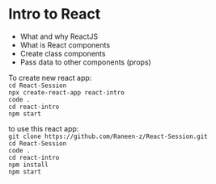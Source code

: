 # Intro to React

- What and why ReactJS 
- What is React components  
- Create class components
- Pass data to other components (props)


To create new react app:
<br>
`cd React-Session`
<br>
`npx create-react-app react-intro`
<br>
`code .`
<br>
`cd react-intro`
<br>
`npm start`
<br>

to use this react app:
<br>
`git clone https://github.com/Raneen-z/React-Session.git`
<br>
`cd React-Session`
<br>
`code .`
<br>
`cd react-intro`
<br>
`npm install` 
<br>
`npm start`
<br>
